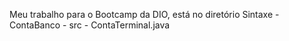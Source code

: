 Meu trabalho para o Bootcamp da DIO, está no diretório Sintaxe - ContaBanco - src - ContaTerminal.java

